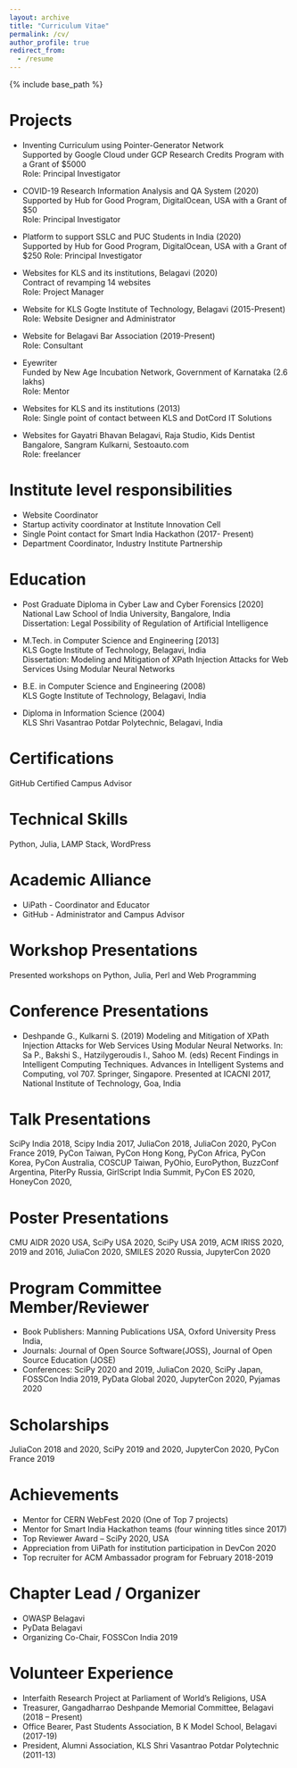 ```yaml
---
layout: archive
title: "Curriculum Vitae"
permalink: /cv/
author_profile: true
redirect_from:
  - /resume
---
```


{% include base_path %}

Projects
==
* Inventing Curriculum using Pointer-Generator Network\
Supported by Google Cloud under GCP Research Credits Program with a Grant of $5000\
Role: Principal Investigator

* COVID-19 Research Information Analysis and QA System (2020)\
Supported by Hub for Good Program, DigitalOcean, USA with a Grant of $50\
Role: Principal Investigator

* Platform to support SSLC and PUC Students in India (2020)\
Supported by Hub for Good Program, DigitalOcean, USA with a Grant of $250
Role: Principal Investigator

* Websites for KLS and its institutions, Belagavi (2020)\
Contract of revamping 14 websites\
Role: Project Manager

* Website for KLS Gogte Institute of Technology, Belagavi (2015-Present)\
Role: Website Designer and Administrator

* Website for Belagavi Bar Association (2019-Present)\
Role: Consultant

* Eyewriter\
Funded by New Age Incubation Network, Government of Karnataka (2.6 lakhs)\
Role: Mentor

* Websites for KLS and its institutions (2013)\
Role: Single point of contact between KLS and DotCord IT Solutions

* Websites for Gayatri Bhavan Belagavi, Raja Studio, Kids Dentist Bangalore, Sangram Kulkarni, Sestoauto.com\
Role: freelancer

Institute level responsibilities	
==
* Website Coordinator 
* Startup activity coordinator at Institute Innovation Cell 
* Single Point contact for Smart India Hackathon (2017- Present) 
* Department Coordinator, Industry Institute Partnership 

Education
==
* Post Graduate Diploma in Cyber Law and Cyber Forensics [2020] \
National Law School of India University, Bangalore, India \
Dissertation: Legal Possibility of Regulation of Artificial Intelligence 

* M.Tech. in Computer Science and Engineering [2013] \
KLS Gogte Institute of Technology, Belagavi, India \
Dissertation: Modeling and Mitigation of XPath Injection Attacks for Web Services Using Modular Neural Networks 

* B.E. in Computer Science and Engineering (2008) \
KLS Gogte Institute of Technology, Belagavi, India 

* Diploma in Information Science (2004) \
KLS Shri Vasantrao Potdar Polytechnic, Belagavi, India 

Certifications
==
GitHub Certified Campus Advisor

Technical Skills
==
Python, Julia, LAMP Stack, WordPress

Academic Alliance
==
* UiPath - Coordinator and Educator
* GitHub - Administrator and Campus Advisor

Workshop Presentations
==
Presented workshops on Python, Julia, Perl and Web Programming

Conference Presentations
==
* Deshpande G., Kulkarni S. (2019) Modeling and Mitigation of XPath Injection Attacks for Web Services Using Modular Neural Networks. In: Sa P., Bakshi S., Hatzilygeroudis I., Sahoo M. (eds) Recent Findings in Intelligent Computing Techniques. Advances in Intelligent Systems and Computing, vol 707. Springer, Singapore. Presented at ICACNI 2017, National Institute of Technology, Goa, India

Talk Presentations
==
SciPy India 2018, Scipy India 2017, JuliaCon 2018, JuliaCon 2020, PyCon France 2019, PyCon Taiwan, PyCon Hong Kong, PyCon Africa, PyCon Korea, PyCon Australia, COSCUP Taiwan, PyOhio, EuroPython, BuzzConf Argentina, PiterPy Russia, GirlScript India Summit, PyCon ES 2020, HoneyCon 2020, 

Poster Presentations
==
CMU AIDR 2020 USA, SciPy USA 2020, SciPy USA 2019, ACM IRISS 2020, 2019 and 2016, JuliaCon 2020, SMILES 2020 Russia, JupyterCon 2020

Program Committee Member/Reviewer
==
* Book Publishers: Manning Publications USA, Oxford University Press India, 
* Journals: Journal of Open Source Software(JOSS), Journal of Open Source Education (JOSE) 
* Conferences: SciPy 2020 and 2019, JuliaCon 2020, SciPy Japan, FOSSCon India 2019, PyData Global 2020, JupyterCon 2020, Pyjamas 2020

Scholarships
==
JuliaCon 2018 and 2020, SciPy 2019 and 2020, JupyterCon 2020, PyCon France 2019

Achievements
==
* Mentor for CERN WebFest 2020 (One of Top 7 projects)
* Mentor for Smart India Hackathon teams (four winning titles since 2017)
* Top Reviewer Award – SciPy 2020, USA
* Appreciation from UiPath for institution participation in DevCon 2020
* Top recruiter for ACM Ambassador program for February 2018-2019 

Chapter Lead / Organizer
==
* OWASP Belagavi
* PyData Belagavi
* Organizing Co-Chair, FOSSCon India 2019

Volunteer Experience
==
* Interfaith Research Project at Parliament of World’s Religions, USA 
* Treasurer, Gangadharrao Deshpande Memorial Committee, Belagavi (2018 – Present)
* Office Bearer, Past Students Association, B K Model School, Belagavi (2017-19)
* President, Alumni Association, KLS Shri Vasantrao Potdar Polytechnic (2011-13)
